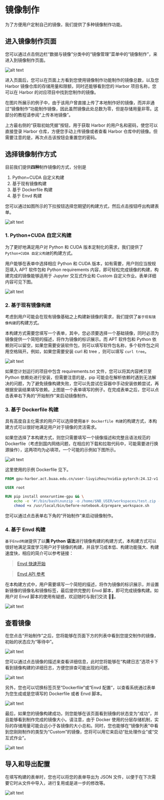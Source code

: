# 镜像制作

为了方便用户定制自己的镜像，我们提供了多种镜像制作功能。

## 进入镜像制作页面

您可以通过点击侧边栏“数据与镜像”分类中的“镜像管理”菜单中的“镜像制作”，来进入到镜像制作页面。

![alt text](img/imagebuild-homepage.png)

进入页面后，您可以在页面上方看到您使用镜像制作功能制作的镜像总数，以及您 Harbor 镜像仓库的存储用量和限额，同时还能够看到您的 Harbor 项目名称，您可以在 Harbor 的对应项目中找到您制作的镜像。

在图片所展示的例子中，由于该用户曾直接上传了本地制作好的镜像，而并非通过“镜像制作”功能制作镜像，因此虽然镜像此处总数为零，但是存储用量非零。这部分的教程请参阅“上传本地镜像”。

上方最右侧的“获取初始凭据”按钮，用于获取 Harbor 的用户名和密码，使您可以直接登录 Harbor 仓库，方便您手动上传镜像或者查看 Harbor 仓库中的镜像。但需要注意的是，再次点击该按钮会重置您的密码。

## 选择镜像制作方式

目前我们提供**四种**制作镜像的方式，分别是

1. Python+CUDA 自定义构建
2. 基于现有镜像构建
3. 基于 Dockerfile 构建
4. 基于 Envd 构建

您可以通过如图所示的下拉按钮选择您期望的构建方式，然后点击按钮呼出构建表单。

![alt text](img/imagebuild-dropdown.png)

### 1. Python+CUDA 自定义构建

为了更好地满足用户对 Python 和 CUDA 版本定制化的需求，我们提供了`Python+CUDA 自定义构建`的构建方式。

用户能够在表单中选择相应 Python 和 CUDA 版本，如有需要，用户则应当按规范填入 APT 软件包和 Python requirements 内容，即可轻松完成镜像的构建，构建完成的镜像能够适用于 Jupyter 交互式作业和 Custom 自定义作业。表单详细内容可见下图。

![alt text](img/imagebuild-python+cuda.png)

### 2. 基于现有镜像构建

考虑到用户可能会在现有镜像基础之上构建新镜像的需求，我们提供了`基于现有镜像构建`的构建方式。

本构建方式需要您填写一个表单，其中，您必须要选择一个基础镜像，同时必须为镜像提供一个简短的描述，将作为镜像的标识展示。而 APT 软件包和 Python 依赖则可以留空，如果您需要安装软件包，则可以填写软件包名称，多个软件包之间用空格隔开。例如，如果您需要安装 curl 和 tree ，则可以填写 `curl tree`。

![alt text](img/imagebuild-package.png)

如果您计划运行的项目中包含 requirements.txt 文件，您可以将其内容拷贝至 Python 依赖处进行安装，但需要注意的是，pip 可能会在解析依赖时遇到无法解决的问题，为了避免镜像构建失败，您可以先尝试在容器中手动安装依赖尝试，再根据安装结果填写依赖。上图是一个表单填写的例子。在完成表单之后，您可以点击表单右下角的“开始制作”来启动镜像制作。

### 3. 基于 Dockerfile 构建

具有高度自主化需求的用户可以选择使用`基于 Dockerfile 构建`的构建方式，本构建方式可以很好地满足用户对于镜像的灵活需求。

如果您选择了本构建方式，则您只需要填写一个镜像描述和完整且语法规范的 Dockerfile（考虑到国内网络问题，在相应的下载和拉取代码中，可能需要进行换源操作），这两项均为必填项，一个可能的示例如下图所示。

![alt text](img/imagebuild-dockerfile.png)

这里使用的示例 Dockerfile 见下。

```Dockerfile
FROM gpu-harbor.act.buaa.edu.cn/user-liuyizhou/nvidia-pytorch:24.12-v1.2.1

USER root

RUN pip install onnxruntime-gpu && \
    echo -e '#!/bin/bash\nunzip -o /home/$NB_USER/workspaces/test.zip -d /workspace/test' >> /usr/local/bin/before-notebook.d/prepare_workspace.sh && \
    chmod +x /usr/local/bin/before-notebook.d/prepare_workspace.sh
```

您可以通过点击表单右下角的“开始制作”来启动镜像制作。

### 4. 基于 Envd 构建

`基于Envd构建`提供了以**类 Python 语法**进行镜像构建的构建方式，本构建方式可以很好地满足深度学习用户对于镜像的构建，并且学习成本低、构建功能强大、构建速度快，相应的简介可以参考链接：

> [Envd 快速开始](https://envd.tensorchord.ai/guide/getting-started.html)

> [Envd API 参考](https://envd.tensorchord.ai/api/starlark/v1/config.html)

在本构建方式中，用户需要填写一个简短的描述，将作为镜像的标识展示，并设置新镜像的镜像名和镜像标签，最后提供完整的 Envd 脚本，即可完成镜像构建。如用户对 Envd 脚本的使用有疑惑，欢迎随时与我们交流 👏🏻。

![alt text](img/imagebuild-envd-build.png)

## 查看镜像

在您点击“开始制作”之后，您将能够在页面下方的列表中看到您提交制作的镜像，初始的状态应为“等待中”。

![alt text](img/imagebuild-result.png)

您可以通过点击镜像的描述来查看详细信息，此时您将能够在“构建日志”选项卡下看到镜像构建的详细日志，方便您排查可能出现的问题。

![alt text](img/imagebuild-log.png)

另外，您也可以切换标签页至“Dockerfile”或“Envd 配置”，以查看系统通过表单为您生成或是您填写的 Dockerfile 或者 Envd 脚本。

![alt text](img/imagebuild-dockerfile-show.png)

最后，如果您的镜像构建成功，则您能够在该页面看到镜像的状态变为“成功”，并且能够看到制作完成的镜像大小。请注意，由于 Docker 使用的分层存储机制，实际的存储用量可能会远小于各镜像的大小总和。同时，您也能够在“镜像列表”中看到您刚刚制作的类型为“Custom”的镜像，您将可以用它来启动“批处理作业”或“交互式作业”。

![alt text](img/imagebuild-list.png)

## 导入和导出配置

在填写构建的表单时，您也可以将您的表单导出为 JSON 文件，以便于在下次需要它时从文件中导入，进行复用或是进一步的修改等。

![alt text](img/imagebuild-save.png)
